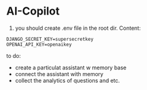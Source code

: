 # AI-Copilot

1. you should create .env file in the root dir. Content:

```
DJANGO_SECRET_KEY=supersecretkey
OPENAI_API_KEY=openaikey
```


to do:
* create a particulat assistant w memory base 
* connect the assistant with memory
* collect the analytics of questions and etc.

